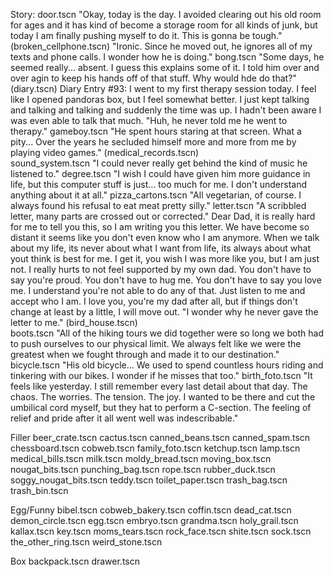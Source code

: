Story:
door.tscn		"Okay, today is the day. I avoided clearing out his old room for ages and it has kind of become a storage room for all kinds of junk, but today I am finally pushing myself to do it. This is gonna be tough."
(broken_cellphone.tscn)	"Ironic. Since he moved out, he ignores all of my texts and phone calls. I wonder how he is doing."
bong.tscn		"Some days, he seemed really... absent. I guess this explains some of it. I told him over and over agin to keep his hands off of that stuff. Why would hde do that?"
(diary.tscn)		Diary Entry #93: I went to my first therapy session today. I feel like I opened pandoras box, but I feel somewhat better. I just kept talking and talking and talking and suddenly the time was up. I hadn't been aware I was even able to talk that much. "Huh, he never told me he went to therapy."
gameboy.tscn		"He spent hours staring at that screen. What a pity... Over the years he secluded himself more and more from me by playing video games."
(medical_records.tscn)	
sound_system.tscn	"I could never really get behind the kind of music he listened to."
degree.tscn		"I wish I could have given him more guidance in life, but this computer stuff is just... too much for me. I don't understand anything about it at all."
pizza_cartons.tscn	"All vegetarian, of course. I always found his refusal to eat meat pretty silly."
letter.tscn		"A scribbled letter, many parts are crossed out or corrected." Dear Dad, it is really hard for me to tell you this, so I am writing you this letter. We have become so distant it seems like you don't even know who I am anymore. When we talk about my life, its never about what I want from life, its always about what yout think is best for me. I get it, you wish I was more like you, but I am just not. I really hurts to not feel supported by my own dad. You don't have to say you're proud. You don't have to hug me. You don't have to say you love me. I understand you're not able to do any of that. Just listen to me and accept who I am. I love you, you're my dad after all, but if things don't change at least by a little, I will move out. "I wonder why he never gave the letter to me."
(bird_house.tscn)	
boots.tscn		"All of the hiking tours we did together were so long we both had to push ourselves to our physical limit. We always felt like we were the greatest when we fought through and made it to our destination."
bicycle.tscn		"His old bicycle... We used to spend countless hours riding and tinkering with our bikes. I wonder if he misses that too."
birth_foto.tscn		"It feels like yesterday. I still remember every last detail about that day. The chaos. The worries. The tension. The joy. I wanted to be there and cut the umbilical cord myself, but they hat to perform a C-section. The feeling of relief and pride after it all went well was indescribable."


Filler
beer_crate.tscn
cactus.tscn
canned_beans.tscn
canned_spam.tscn
chessboard.tscn
cobweb.tscn
family_foto.tscn
ketchup.tscn
lamp.tscn
medical_bills.tscn
milk.tscn
moldy_bread.tscn
moving_box.tscn
nougat_bits.tscn
punching_bag.tscn
rope.tscn
rubber_duck.tscn
soggy_nougat_bits.tscn
teddy.tscn
toilet_paper.tscn
trash_bag.tscn
trash_bin.tscn


Egg/Funny
bibel.tscn
cobweb_bakery.tscn
coffin.tscn
dead_cat.tscn
demon_circle.tscn
egg.tscn
embryo.tscn
grandma.tscn
holy_grail.tscn
kallax.tscn
key.tscn
moms_tears.tscn
rock_face.tscn
shite.tscn
sock.tscn
the_other_ring.tscn
weird_stone.tscn


Box
backpack.tscn
drawer.tscn
